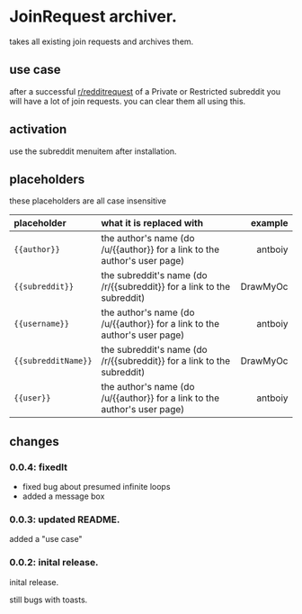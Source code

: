 # JoinRequest archiver.

takes all existing join requests and archives them.

## use case

after a successful [r/redditrequest](https://reddit.com/r/redditrequest) of a Private or Restricted subreddit you will have a lot of join requests. you can clear them all using this.

## activation

use the subreddit menuitem after installation.

## placeholders

these placeholders are all case insensitive

| placeholder | what it is replaced with | example |
|:------------|:-------------------------|--------:|
| `{{author}}` | the author's name (do /u/{{author}} for a link to the author's user page) | antboiy |
| `{{subreddit}}` | the subreddit's name (do /r/{{subreddit}} for a link to the subreddit) | DrawMyOc |
| `{{username}}` | the author's name (do /u/{{author}} for a link to the author's user page) | antboiy |
| `{{subredditName}}` | the subreddit's name (do /r/{{subreddit}} for a link to the subreddit) | DrawMyOc |
| `{{user}}` | the author's name (do /u/{{author}} for a link to the author's user page) | antboiy |

## changes

### 0.0.4: fixedIt

- fixed bug about presumed infinite loops
- added a message box

### 0.0.3: updated README.

added a "use case"

### 0.0.2: inital release.

inital release.

still bugs with toasts.
